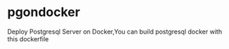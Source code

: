 pgondocker
==========

Deploy Postgresql Server on Docker,You can build postgresql docker with this dockerfile
